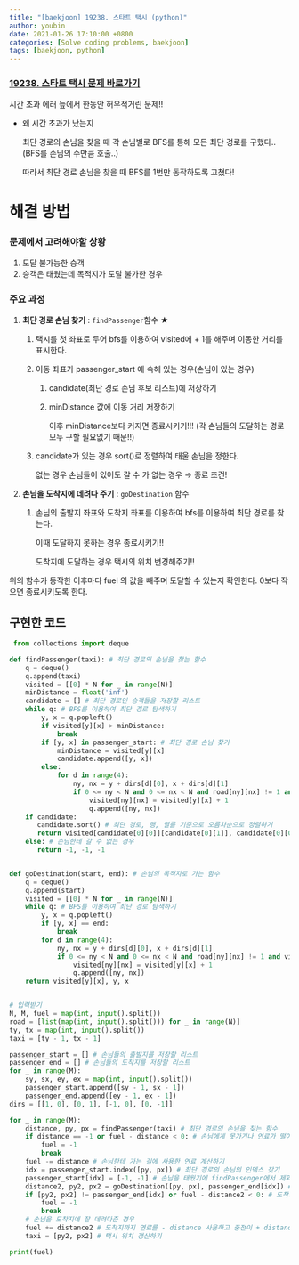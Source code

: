```yaml
---
title: "[baekjoon] 19238. 스타트 택시 (python)"
author: youbin
date: 2021-01-26 17:10:00 +0800
categories: [Solve coding problems, baekjoon]
tags: [baekjoon, python]
---
```


### [19238. 스타트 택시 문제 바로가기](https://www.acmicpc.net/problem/19238)

시간 초과 에러 늪에서 한동안 허우적거린 문제!!

- 왜 시간 초과가 났는지

  최단 경로의 손님을 찾을 때 각 손님별로 BFS를 통해 모든 최단 경로를 구했다.. (BFS를 손님의 수만큼 호출..)

  따라서 최단 경로 손님을 찾을 때 BFS를 1번만 동작하도록 고쳤다!



# 해결 방법

### 문제에서 고려해야할 상황

1. 도달 불가능한 승객
2. 승객은 태웠는데 목적지가 도달 불가한 경우



### 주요 과정

1. **최단 경로 손님 찾기** : `findPassenger`함수 ★

   1. 택시를 첫 좌표로 두어 bfs를 이용하여 visited에 + 1를 해주며 이동한 거리를 표시한다.

   2. 이동 좌표가 passenger_start 에 속해 있는 경우(손님이 있는 경우)

      1. candidate(최단 경로 손님 후보 리스트)에 저장하기

      2. minDistance 값에 이동 거리 저장하기

         이후 minDistance보다 커지면 종료시키기!!! (각 손님들의 도달하는 경로 모두 구할 필요없기 때문!!)

   3. candidate가 있는 경우 sort()로 정렬하여 태울 손님을 정한다.

      없는 경우 손님들이 있어도 갈 수 가 없는 경우 → 종료 조건!

2. **손님을 도착지에 데려다 주기** : `goDestination` 함수

   1. 손님의 출발지 좌표와 도착지 좌표를 이용하여 bfs를 이용하여 최단 경로를 찾는다.

      이때 도달하지 못하는 경우 종료시키기!!

      도착지에 도달하는 경우 택시의 위치 변경해주기!!

위의 함수가 동작한 이후마다 fuel 의 값을 빼주며 도달할 수 있는지 확인한다. 0보다 작으면 종료시키도록 한다.



## 구현한 코드

```python
 from collections import deque

def findPassenger(taxi): # 최단 경로의 손님을 찾는 함수
    q = deque()
    q.append(taxi)
    visited = [[0] * N for _ in range(N)]
    minDistance = float('inf')
    candidate = [] # 최단 경로인 승객들을 저장할 리스트
    while q: # BFS를 이용하여 최단 경로 탐색하기
        y, x = q.popleft()
        if visited[y][x] > minDistance:
            break
        if [y, x] in passenger_start: # 최단 경로 손님 찾기
            minDistance = visited[y][x]
            candidate.append([y, x])
        else:
            for d in range(4):
                ny, nx = y + dirs[d][0], x + dirs[d][1]
                if 0 <= ny < N and 0 <= nx < N and road[ny][nx] != 1 and visited[ny][nx] == 0:
                    visited[ny][nx] = visited[y][x] + 1
                    q.append([ny, nx])
    if candidate:
       candidate.sort() # 최단 경로, 행, 열를 기준으로 오름차순으로 정렬하기
       return visited[candidate[0][0]][candidate[0][1]], candidate[0][0], candidate[0][1]
    else: # 손님한테 갈 수 없는 경우
       return -1, -1, -1


def goDestination(start, end): # 손님의 목적지로 가는 함수
    q = deque()
    q.append(start)
    visited = [[0] * N for _ in range(N)]
    while q: # BFS를 이용하여 최단 경로 탐색하기
        y, x = q.popleft()
        if [y, x] == end:
            break
        for d in range(4):
            ny, nx = y + dirs[d][0], x + dirs[d][1]
            if 0 <= ny < N and 0 <= nx < N and road[ny][nx] != 1 and visited[ny][nx] == 0:
                visited[ny][nx] = visited[y][x] + 1
                q.append([ny, nx])
    return visited[y][x], y, x


# 입력받기
N, M, fuel = map(int, input().split())
road = [list(map(int, input().split())) for _ in range(N)]
ty, tx = map(int, input().split())
taxi = [ty - 1, tx - 1]

passenger_start = [] # 손님들의 출발지를 저장할 리스트
passenger_end = [] # 손님들의 도착지를 저장할 리스트
for _ in range(M):
    sy, sx, ey, ex = map(int, input().split())
    passenger_start.append([sy - 1, sx - 1])
    passenger_end.append([ey - 1, ex - 1])
dirs = [[1, 0], [0, 1], [-1, 0], [0, -1]]

for _ in range(M):
    distance, py, px = findPassenger(taxi) # 최단 경로의 손님을 찾는 함수
    if distance == -1 or fuel - distance < 0: # 손님에게 못가거나 연료가 떨어지는 종료조건
        fuel = -1
        break
    fuel -= distance # 손님한테 가는 길에 사용한 연료 계산하기
    idx = passenger_start.index([py, px]) # 최단 경로의 손님의 인덱스 찾기
    passenger_start[idx] = [-1, -1] # 손님을 태웠기에 findPassenger에서 제외되기 위해 [-1, -1]로 설정하기
    distance2, py2, px2 = goDestination([py, px], passenger_end[idx]) # 손님의 목적지로 가는 함수
    if [py2, px2] != passenger_end[idx] or fuel - distance2 < 0: # 도착지에 도달하지 못하거나 연료가 떨어지는 종료조건
        fuel = -1
        break
    # 손님을 도착지에 잘 데려다준 경우
    fuel += distance2 # 도착지까지 연료를 - distance 사용하고 충전이 + distance * 2 이기에 최종적으로 + distance하기
    taxi = [py2, px2] # 택시 위치 갱신하기

print(fuel)
```

